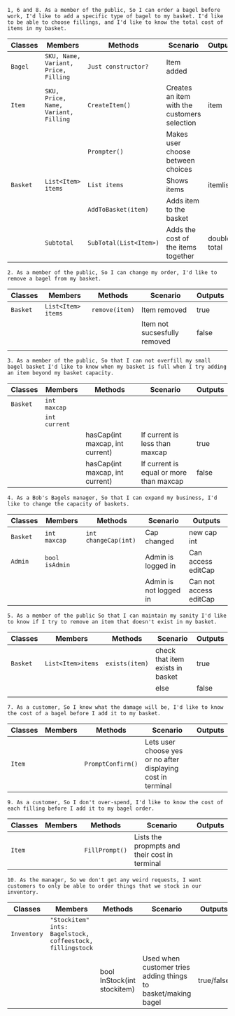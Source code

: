 ﻿`1, 6 and 8.
As a member of the public,
So I can order a bagel before work,
I'd like to add a specific type of bagel to my basket. I'd like to be able to choose fillings, and
I'd like to know the total cost of items in my basket.`

| Classes  | Members                                                            | Methods                          | Scenario                                                   | Outputs |
|----------|--------------------------------------------------------------------|----------------------------------|------------------------------------------------------------|---------|
| `Bagel ` | `SKU, Name, Variant, Price, Filling`                               | `Just constructor?`              | Item added                                                 |         |
| `Item`   | `SKU, Price, Name, Variant, Filling`                               | `CreateItem()`                   | Creates an item with the customers selection               | item    |
|          |                                                                    |  `Prompter()`                    | Makes user choose between choices                          |         |
| `Basket` |  `List<Item> items`                                                | `List items`                     | Shows items                                                | itemlist|
|          |                                                                    | `AddToBasket(item)`              | Adds item to the basket                                    |         |
|          | `Subtotal`                                                         | `SubTotal(List<Item>)`           | Adds the cost of the items together                        | double total |

`2.
As a member of the public,
So I can change my order,
I'd like to remove a bagel from my basket.`

| Classes  | Members                                                            | Methods                             | Scenario                                                   | Outputs |
|----------|--------------------------------------------------------------------|-------------------------------------|------------------------------------------------------------|---------|
| `Basket` | `List<Item> items`                                                 | `remove(item)`                      | Item removed                                               | true    |
|          |                                                                    |                                     | Item not sucsesfully removed                               | false   |
|          |                                                                    |                                     |                                                            |         |

`3.
As a member of the public,
So that I can not overfill my small bagel basket
I'd like to know when my basket is full when I try adding an item beyond my basket capacity.`

| Classes  | Members                                                            | Methods                             | Scenario                                                   | Outputs |
|----------|--------------------------------------------------------------------|-------------------------------------|------------------------------------------------------------|---------|
| `Basket` | `int maxcap`                                                       |                                     |                                                            |         |
|          | `int current`                                                      |                                     |                                                            |         |
|          |                                                                    |    hasCap(int maxcap, int current)  |   If current is less than maxcap                           |   true  |
|          |                                                                    |    hasCap(int maxcap, int current)  |   If current is equal or more than maxcap                  |   false |

`4.
As a Bob's Bagels manager,
So that I can expand my business,
I'd like to change the capacity of baskets.`

| Classes  | Members                                                            | Methods                             | Scenario                                                   | Outputs                |
|----------|--------------------------------------------------------------------|-------------------------------------|------------------------------------------------------------|------------------------|
| `Basket` | `int maxcap`                                                       | `int changeCap(int)`                | Cap changed                                                | new cap int            |
| `Admin`  | `bool isAdmin`                                                     |                                     | Admin is logged in                                         | Can access editCap     | 
|          |                                                                    |                                     | Admin is not logged in                                     | Can not access editCap|

`5.
As a member of the public
So that I can maintain my sanity
I'd like to know if I try to remove an item that doesn't exist in my basket.`

| Classes  | Members                                                            | Methods                             | Scenario                                                   | Outputs |
|----------|--------------------------------------------------------------------|-------------------------------------|------------------------------------------------------------|---------|
| `Basket` | `List<Item>items`                                                  | `exists(item)`                      | check that item exists in basket                           | true    |
|          |                                                                    |                                     | else                                                       | false   |
|          |                                                                    |                                     |                                                            |         |

`7.
As a customer,
So I know what the damage will be,
I'd like to know the cost of a bagel before I add it to my basket.`

| Classes  | Members                                                            | Methods                             | Scenario                                                   | Outputs |
|----------|--------------------------------------------------------------------|-------------------------------------|------------------------------------------------------------|---------|
| `Item`   |                                                                    | `PromptConfirm()`                   | Lets user choose yes or no after displaying cost in terminal|        |

`9.
As a customer,
So I don't over-spend,
I'd like to know the cost of each filling before I add it to my bagel order.`

| Classes  | Members                                                            | Methods                             | Scenario                                                   | Outputs |
|----------|--------------------------------------------------------------------|-------------------------------------|------------------------------------------------------------|---------|
| `Item`   |                                                                    | `FillPrompt()`                      | Lists the propmpts and their cost in terminal              |         | 

`10.
As the manager,
So we don't get any weird requests,
I want customers to only be able to order things that we stock in our inventory.`

| Classes  | Members                                                            | Methods                             | Scenario                                                   | Outputs |
|----------|--------------------------------------------------------------------|-------------------------------------|------------------------------------------------------------|---------|
| `Inventory` | `"Stockitem" ints: Bagelstock, coffeestock, fillingstock`       |                                     |                                                            |         |
|          |                                                                    | bool InStock(int stockitem)         | Used when customer tries adding things to basket/making bagel| true/false |

